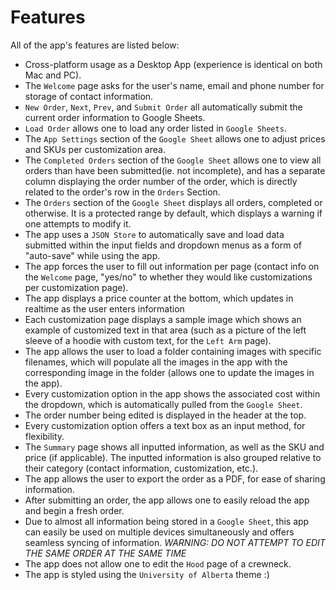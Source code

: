 # Features

All of the app's features are listed below:
- Cross-platform usage as a Desktop App (experience is identical on both Mac and PC).
- The `Welcome` page asks for the user's name, email and phone number for storage of contact information.
- `New Order`, `Next`, `Prev`, and `Submit Order` all automatically submit the current order information to Google Sheets.
- `Load Order` allows one to load any order listed in `Google Sheets`.
- The `App Settings` section of the `Google Sheet` allows one to adjust prices and SKUs per customization area.
- The `Completed Orders` section of the `Google Sheet` allows one to view all orders than have been submitted(ie. not incomplete), and has a separate column displaying the order number of the order, which is directly related to the order's row in the `Orders` Section.
- The `Orders` section of the `Google Sheet` displays all orders, completed or otherwise. It is a protected range by default, which displays a warning if one attempts to modify it.
- The app uses a `JSON Store` to automatically save and load data submitted within the input fields and dropdown menus as a form of "auto-save" while using the app.
- The app forces the user to fill out information per page (contact info on the `Welcome` page, "yes/no" to whether they would like customizations per customization page).
- The app displays a price counter at the bottom, which updates in realtime as the user enters information
- Each customization page displays a sample image which shows an example of customized text in that area (such as a picture of the left sleeve of a hoodie with custom text, for the `Left Arm` page).
- The app allows the user to load a folder containing images with specific filenames, which will populate all the images in the app with the corresponding image in the folder (allows one to update the images in the app).
- Every customization option in the app shows the associated cost within the dropdown, which is automatically pulled from the `Google Sheet`.
- The order number being edited is displayed in the header at the top.
- Every customization option offers a text box as an input method, for flexibility.
- The `Summary` page shows all inputted information, as well as the SKU and price (if applicable). The inputted information is also grouped relative to their category (contact information, customization, etc.).
- The app allows the user to export the order as a PDF, for ease of sharing information.
- After submitting an order, the app allows one to easily reload the app and begin a fresh order.
- Due to almost all information being stored in a `Google Sheet`, this app can easily be used on multiple devices simultaneously and offers seamless syncing of information. *WARNING: DO NOT ATTEMPT TO EDIT THE SAME ORDER AT THE SAME TIME*
- The app does not allow one to edit the `Hood` page of a crewneck.
- The app is styled using the `University of Alberta` theme :)
